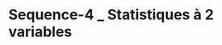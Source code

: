 

# Sequence-4  _ Statistiques à 2 variables

<!--

## Cours

[Cours Sequence-1](./1_Seq1_Co.pdf){:target="_blank"}


## Activite 1

<div style="position:relative;padding-bottom:56.25%;height:0;overflow:hidden;"> <iframe style="width:50%;height:50%;position:absolute;left:0px;top:0px;overflow:hidden" frameborder="0" type="text/html" src="https://www.dailymotion.com/embed/video/x82nr33?autoplay=1" width="100%" height="100%" allowfullscreen title="Dailymotion Video Player" allow="autoplay"> </iframe> </div>

[Activité-1](./1_Seq1_Act1.pdf){:target="_blank"}

## Activite 2

[Activité-2](./1_Seq1_Act2.pdf){:target="_blank"}


## Activite 3

[Activité-3](./1_Seq1_Act3.pdf){:target="_blank"}

## Evaluation d'entraînement

[Evaluation-Entraînement](./1_Seq1_EvaluationFormative.pdf){:target="_blank"}

[Geogebra](./geogebra-export.html){:target="_blank"}


## Activite 4

[Activité-4](./1_Seq1_Act4.pdf){:target="_blank"}

!!! example "Tutoriel_Sequence-1 / Stats à 2 variables"
    <iframe title="trim.1E650B79-70B1-4E83-BE68-058D2BC7AA38" width="560" height="315" src="https://tube-sciences-technologies.apps.education.fr/videos/embed/99659093-45ed-4cf0-b5f7-6113bd535fd4" frameborder="0" allowfullscreen="" sandbox="allow-same-origin allow-scripts allow-popups"></iframe>

## AP 1

[AP_1](./1_Seq1_AP1.pdf){:target="_blank"}

-->
